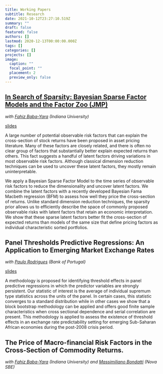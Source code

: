 ```yaml
---
title: Working Papers
subtitle: Research
date: 2021-10-12T23:27:10.519Z
summary: ""
draft: false
featured: false
authors: []
lastmod: 2020-12-13T00:00:00.000Z
tags: []
categories: []
projects: []
image:
  caption: ""
  focal_point: ""
  placement: 2
  preview_only: false
---
```


## [In Search of Sparsity: Bayesian Sparse Factor Models and the Factor Zoo (JMP)](https://drive.google.com/file/d/1XezkJOmR53jfEYTiaT_Rv2SvRYX8pcp4/view?usp=sharing)
*with [Fahiz Baba-Yara](https://www.babayara.com/) (Indiana University)*

[slides](https://drive.google.com/file/d/1VAkqh0x0Ae4DJTq0ElZRAwymqWeYI1Xl/view?usp=share_link)

A large number of potential observable risk factors that can explain the cross-section of stock returns have been proposed in asset pricing literature. Many of these factors are closely related, and there is often no clear group of factors that substantially better explain expected returns than others. This fact suggests a handful of latent factors driving variations in most observable risk factors. Although classical dimension reduction techniques can be used to uncover these latent factors, they mostly remain uninterpretable. 

We apply a Bayesian Sparse Factor Model to the time series of observable risk factors to reduce the dimensionality and uncover latent factors. We combine the latent factors with a recently developed Bayesian Fama Macbeth regression (BFM) to assess how well they price the cross-section of returns. Unlike standard dimension reduction techniques, the sparsity prior allows us to efficiently describe the space of commonly proposed observable risks with latent factors that retain an economic interpretation. We show that these sparse latent factors better fit the cross-section of expected returns than models of the same size that define pricing factors as individual characteristic sorted portfolios.


## Panel Thresholds Predictive Regressions: An Application to Emerging Market Exchange Rates
*with [Paulo Rodrigues](https://www.bportugal.pt/en/economista/paulo-mm-rodrigues) (Bank of Portugal)*

[slides](https://drive.google.com/file/d/1jb1nqZSaVcL2ms3rTqrvIcEozr6OARgk/view?usp=sharing)

A methodology is proposed for identifying threshold effects in panel predictive regressions in which the predictor variables are strongly persistent. Our statistic of interest is the average of individual supremum type statistics across the units of the panel. In certain cases, this statistic converges to a standard distribution while in other cases we show that a block bootstrap methodology can be applied and offers good finite sample characteristics when cross sectional dependence and serial correlation are present. This methodology is applied to assess the existence of threshold effects in an exchange rate predictability setting for emerging Sub-Saharan African economies during the post-2008 crisis period. 


## The Price of Macro-financial Risk Factors in the Cross-Section of Commodity Returns.
*with [Fahiz Baba-Yara](https://www.babayara.com/) (Indiana University) and [Massimiliano Bondatti](https://sites.google.com/view/massimilianobondatti/home) (Nova SBE)*

